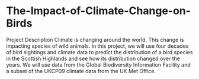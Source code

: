 # The-Impact-of-Climate-Change-on-Birds
Project Description Climate is changing around the world. This change is impacting species of wild animals. In this project, we will use four decades of bird sightings and climate data to predict the distribution of a bird species in the Scottish Highlands and see how its distribution changed over the years.  We will use data from the Global Biodiversity Information Facility and a subset of the UKCP09 climate data from the UK Met Office.
